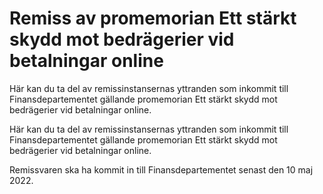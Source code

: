 # Remiss av promemorian Ett stärkt skydd mot bedrägerier vid betalningar online

Här kan du ta del av remissinstansernas yttranden som inkommit till Finansdepartementet gällande promemorian Ett stärkt skydd mot bedrägerier vid betalningar online.

Här kan du ta del av remissinstansernas yttranden som inkommit till Finansdepartementet gällande promemorian Ett stärkt skydd mot bedrägerier vid betalningar online.

Remissvaren ska ha kommit in till Finansdepartementet senast den 10 maj 2022.
